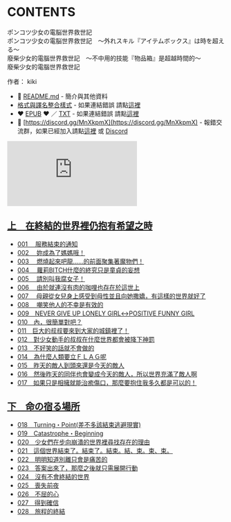 # CONTENTS

ポンコツ少女の電脳世界救世記  
ポンコツ少女の電脳世界救世記　～外れスキル『アイテムボックス』は時を超える～  
廢柴少女的電腦世界救世記　～不中用的技能『物品箱』是超越時間的～  
廢柴少女的電腦世界救世記  

作者： kiki  



- :closed_book: [README.md](README.md) - 簡介與其他資料
- [格式與譯名整合樣式](https://github.com/bluelovers/node-novel/blob/master/lib/locales/%E3%83%9D%E3%83%B3%E3%82%B3%E3%83%84%E5%B0%91%E5%A5%B3%E3%81%AE%E9%9B%BB%E8%84%B3%E4%B8%96%E7%95%8C%E6%95%91%E4%B8%96%E8%A8%98.ts) - 如果連結錯誤 請點[這裡](https://github.com/bluelovers/node-novel/blob/master/lib/locales/)
-  :heart: [EPUB](https://gitlab.com/demonovel/epub-txt/blob/master/girl/%E5%BB%A2%E6%9F%B4%E5%B0%91%E5%A5%B3%E7%9A%84%E9%9B%BB%E8%85%A6%E4%B8%96%E7%95%8C%E6%95%91%E4%B8%96%E8%A8%98%E3%80%80%EF%BD%9E%E4%B8%8D%E4%B8%AD%E7%94%A8%E7%9A%84%E6%8A%80%E8%83%BD%E3%80%8E%E7%89%A9%E5%93%81%E7%AE%B1%E3%80%8F%E6%98%AF%E8%B6%85%E8%B6%8A%E6%99%82%E9%96%93%E7%9A%84%EF%BD%9E.epub) :heart:  ／ [TXT](https://gitlab.com/demonovel/epub-txt/blob/master/girl/out/%E5%BB%A2%E6%9F%B4%E5%B0%91%E5%A5%B3%E7%9A%84%E9%9B%BB%E8%85%A6%E4%B8%96%E7%95%8C%E6%95%91%E4%B8%96%E8%A8%98%E3%80%80%EF%BD%9E%E4%B8%8D%E4%B8%AD%E7%94%A8%E7%9A%84%E6%8A%80%E8%83%BD.out.txt) - 如果連結錯誤 請點[這裡](https://gitlab.com/demonovel/epub-txt/blob/master/girl/)
- :mega: [https://discord.gg/MnXkpmX](https://discord.gg/MnXkpmX) - 報錯交流群，如果已經加入請點[這裡](https://discordapp.com/channels/467794087769014273/467794088285175809) 或 [Discord](https://discordapp.com/channels/@me)


![導航目錄](https://chart.apis.google.com/chart?cht=qr&chs=150x150&chl=https://gitlab.com/novel-group/txt-source/blob/master/girl/ポンコツ少女の電脳世界救世記/導航目錄.md "導航目錄")




## [上　在終結的世界裡仍抱有希望之時](00000_%E4%B8%8A%E3%80%80%E5%9C%A8%E7%B5%82%E7%B5%90%E7%9A%84%E4%B8%96%E7%95%8C%E8%A3%A1%E4%BB%8D%E6%8A%B1%E6%9C%89%E5%B8%8C%E6%9C%9B%E4%B9%8B%E6%99%82)

- [001 　服務結束的通知](00000_%E4%B8%8A%E3%80%80%E5%9C%A8%E7%B5%82%E7%B5%90%E7%9A%84%E4%B8%96%E7%95%8C%E8%A3%A1%E4%BB%8D%E6%8A%B1%E6%9C%89%E5%B8%8C%E6%9C%9B%E4%B9%8B%E6%99%82/00010_001%20%E3%80%80%E6%9C%8D%E5%8B%99%E7%B5%90%E6%9D%9F%E7%9A%84%E9%80%9A%E7%9F%A5.txt)
- [002 　妳成為了媽媽哦！](00000_%E4%B8%8A%E3%80%80%E5%9C%A8%E7%B5%82%E7%B5%90%E7%9A%84%E4%B8%96%E7%95%8C%E8%A3%A1%E4%BB%8D%E6%8A%B1%E6%9C%89%E5%B8%8C%E6%9C%9B%E4%B9%8B%E6%99%82/00020_002%20%E3%80%80%E5%A6%B3%E6%88%90%E7%82%BA%E4%BA%86%E5%AA%BD%E5%AA%BD%E5%93%A6%EF%BC%81.txt)
- [003 　燃燒起來吧龍……的前面聚集著魔物們！](00000_%E4%B8%8A%E3%80%80%E5%9C%A8%E7%B5%82%E7%B5%90%E7%9A%84%E4%B8%96%E7%95%8C%E8%A3%A1%E4%BB%8D%E6%8A%B1%E6%9C%89%E5%B8%8C%E6%9C%9B%E4%B9%8B%E6%99%82/00030_003%20%E3%80%80%E7%87%83%E7%87%92%E8%B5%B7%E4%BE%86%E5%90%A7%E9%BE%8D%E2%80%A6%E2%80%A6%E7%9A%84%E5%89%8D%E9%9D%A2%E8%81%9A%E9%9B%86%E8%91%97%E9%AD%94%E7%89%A9%E5%80%91%EF%BC%81.txt)
- [004 　蘿莉BITCH什麼的終究只是童貞的妄想](00000_%E4%B8%8A%E3%80%80%E5%9C%A8%E7%B5%82%E7%B5%90%E7%9A%84%E4%B8%96%E7%95%8C%E8%A3%A1%E4%BB%8D%E6%8A%B1%E6%9C%89%E5%B8%8C%E6%9C%9B%E4%B9%8B%E6%99%82/00040_004%20%E3%80%80%E8%98%BF%E8%8E%89BITCH%E4%BB%80%E9%BA%BC%E7%9A%84%E7%B5%82%E7%A9%B6%E5%8F%AA%E6%98%AF%E7%AB%A5%E8%B2%9E%E7%9A%84%E5%A6%84%E6%83%B3.txt)
- [005 　請別叫我腐女子！](00000_%E4%B8%8A%E3%80%80%E5%9C%A8%E7%B5%82%E7%B5%90%E7%9A%84%E4%B8%96%E7%95%8C%E8%A3%A1%E4%BB%8D%E6%8A%B1%E6%9C%89%E5%B8%8C%E6%9C%9B%E4%B9%8B%E6%99%82/00050_005%20%E3%80%80%E8%AB%8B%E5%88%A5%E5%8F%AB%E6%88%91%E8%85%90%E5%A5%B3%E5%AD%90%EF%BC%81.txt)
- [006 　由於就連沒有肉的咖哩也存在於這世上](00000_%E4%B8%8A%E3%80%80%E5%9C%A8%E7%B5%82%E7%B5%90%E7%9A%84%E4%B8%96%E7%95%8C%E8%A3%A1%E4%BB%8D%E6%8A%B1%E6%9C%89%E5%B8%8C%E6%9C%9B%E4%B9%8B%E6%99%82/00060_006%20%E3%80%80%E7%94%B1%E6%96%BC%E5%B0%B1%E9%80%A3%E6%B2%92%E6%9C%89%E8%82%89%E7%9A%84%E5%92%96%E5%93%A9%E4%B9%9F%E5%AD%98%E5%9C%A8%E6%96%BC%E9%80%99%E4%B8%96%E4%B8%8A.txt)
- [007 　母親從女兒身上感受到母性並且向她撒嬌，有這樣的世界就好了](00000_%E4%B8%8A%E3%80%80%E5%9C%A8%E7%B5%82%E7%B5%90%E7%9A%84%E4%B8%96%E7%95%8C%E8%A3%A1%E4%BB%8D%E6%8A%B1%E6%9C%89%E5%B8%8C%E6%9C%9B%E4%B9%8B%E6%99%82/00070_007%20%E3%80%80%E6%AF%8D%E8%A6%AA%E5%BE%9E%E5%A5%B3%E5%85%92%E8%BA%AB%E4%B8%8A%E6%84%9F%E5%8F%97%E5%88%B0%E6%AF%8D%E6%80%A7%E4%B8%A6%E4%B8%94%E5%90%91%E5%A5%B9%E6%92%92%E5%AC%8C%EF%BC%8C%E6%9C%89%E9%80%99%E6%A8%A3%E7%9A%84%E4%B8%96%E7%95%8C%E5%B0%B1%E5%A5%BD%E4%BA%86.txt)
- [008 　嘲笑他人的不幸是有效的](00000_%E4%B8%8A%E3%80%80%E5%9C%A8%E7%B5%82%E7%B5%90%E7%9A%84%E4%B8%96%E7%95%8C%E8%A3%A1%E4%BB%8D%E6%8A%B1%E6%9C%89%E5%B8%8C%E6%9C%9B%E4%B9%8B%E6%99%82/00080_008%20%E3%80%80%E5%98%B2%E7%AC%91%E4%BB%96%E4%BA%BA%E7%9A%84%E4%B8%8D%E5%B9%B8%E6%98%AF%E6%9C%89%E6%95%88%E7%9A%84.txt)
- [009　NEVER GIVE UP LONELY GIRL↔POSITIVE FUNNY GIRL](00000_%E4%B8%8A%E3%80%80%E5%9C%A8%E7%B5%82%E7%B5%90%E7%9A%84%E4%B8%96%E7%95%8C%E8%A3%A1%E4%BB%8D%E6%8A%B1%E6%9C%89%E5%B8%8C%E6%9C%9B%E4%B9%8B%E6%99%82/00090_009%E3%80%80NEVER%20GIVE%20UP%20LONELY%20GIRL%E2%86%94POSITIVE%20FUNNY%20GIRL.txt)
- [010　內，很簡單對吧？](00000_%E4%B8%8A%E3%80%80%E5%9C%A8%E7%B5%82%E7%B5%90%E7%9A%84%E4%B8%96%E7%95%8C%E8%A3%A1%E4%BB%8D%E6%8A%B1%E6%9C%89%E5%B8%8C%E6%9C%9B%E4%B9%8B%E6%99%82/00100_010%E3%80%80%E5%85%A7%EF%BC%8C%E5%BE%88%E7%B0%A1%E5%96%AE%E5%B0%8D%E5%90%A7%EF%BC%9F.txt)
- [011　巨大的叔叔要來到大家的城鎮裡了！](00000_%E4%B8%8A%E3%80%80%E5%9C%A8%E7%B5%82%E7%B5%90%E7%9A%84%E4%B8%96%E7%95%8C%E8%A3%A1%E4%BB%8D%E6%8A%B1%E6%9C%89%E5%B8%8C%E6%9C%9B%E4%B9%8B%E6%99%82/00110_011%E3%80%80%E5%B7%A8%E5%A4%A7%E7%9A%84%E5%8F%94%E5%8F%94%E8%A6%81%E4%BE%86%E5%88%B0%E5%A4%A7%E5%AE%B6%E7%9A%84%E5%9F%8E%E9%8E%AE%E8%A3%A1%E4%BA%86%EF%BC%81.txt)
- [012　對少女動手的叔叔在什麼世界都會被降下神罰](00000_%E4%B8%8A%E3%80%80%E5%9C%A8%E7%B5%82%E7%B5%90%E7%9A%84%E4%B8%96%E7%95%8C%E8%A3%A1%E4%BB%8D%E6%8A%B1%E6%9C%89%E5%B8%8C%E6%9C%9B%E4%B9%8B%E6%99%82/00120_012%E3%80%80%E5%B0%8D%E5%B0%91%E5%A5%B3%E5%8B%95%E6%89%8B%E7%9A%84%E5%8F%94%E5%8F%94%E5%9C%A8%E4%BB%80%E9%BA%BC%E4%B8%96%E7%95%8C%E9%83%BD%E6%9C%83%E8%A2%AB%E9%99%8D%E4%B8%8B%E7%A5%9E%E7%BD%B0.txt)
- [013　不好笑的話就不會做的](00000_%E4%B8%8A%E3%80%80%E5%9C%A8%E7%B5%82%E7%B5%90%E7%9A%84%E4%B8%96%E7%95%8C%E8%A3%A1%E4%BB%8D%E6%8A%B1%E6%9C%89%E5%B8%8C%E6%9C%9B%E4%B9%8B%E6%99%82/00130_013%E3%80%80%E4%B8%8D%E5%A5%BD%E7%AC%91%E7%9A%84%E8%A9%B1%E5%B0%B1%E4%B8%8D%E6%9C%83%E5%81%9A%E7%9A%84.txt)
- [014　為什麼人類要立ＦＬＡＧ呢](00000_%E4%B8%8A%E3%80%80%E5%9C%A8%E7%B5%82%E7%B5%90%E7%9A%84%E4%B8%96%E7%95%8C%E8%A3%A1%E4%BB%8D%E6%8A%B1%E6%9C%89%E5%B8%8C%E6%9C%9B%E4%B9%8B%E6%99%82/00140_014%E3%80%80%E7%82%BA%E4%BB%80%E9%BA%BC%E4%BA%BA%E9%A1%9E%E8%A6%81%E7%AB%8B%EF%BC%A6%EF%BC%AC%EF%BC%A1%EF%BC%A7%E5%91%A2.txt)
- [015　昨天的敵人到頭來還是今天的敵人](00000_%E4%B8%8A%E3%80%80%E5%9C%A8%E7%B5%82%E7%B5%90%E7%9A%84%E4%B8%96%E7%95%8C%E8%A3%A1%E4%BB%8D%E6%8A%B1%E6%9C%89%E5%B8%8C%E6%9C%9B%E4%B9%8B%E6%99%82/00150_015%E3%80%80%E6%98%A8%E5%A4%A9%E7%9A%84%E6%95%B5%E4%BA%BA%E5%88%B0%E9%A0%AD%E4%BE%86%E9%82%84%E6%98%AF%E4%BB%8A%E5%A4%A9%E7%9A%84%E6%95%B5%E4%BA%BA.txt)
- [016　然後昨天的同伴也會變成今天的敵人，所以世界充滿了敵人啊](00000_%E4%B8%8A%E3%80%80%E5%9C%A8%E7%B5%82%E7%B5%90%E7%9A%84%E4%B8%96%E7%95%8C%E8%A3%A1%E4%BB%8D%E6%8A%B1%E6%9C%89%E5%B8%8C%E6%9C%9B%E4%B9%8B%E6%99%82/00160_016%E3%80%80%E7%84%B6%E5%BE%8C%E6%98%A8%E5%A4%A9%E7%9A%84%E5%90%8C%E4%BC%B4%E4%B9%9F%E6%9C%83%E8%AE%8A%E6%88%90%E4%BB%8A%E5%A4%A9%E7%9A%84%E6%95%B5%E4%BA%BA%EF%BC%8C%E6%89%80%E4%BB%A5%E4%B8%96%E7%95%8C%E5%85%85%E6%BB%BF%E4%BA%86%E6%95%B5%E4%BA%BA%E5%95%8A.txt)
- [017　如果只是相擁就能治癒傷口，那麼要抱住我多久都是可以的！](00000_%E4%B8%8A%E3%80%80%E5%9C%A8%E7%B5%82%E7%B5%90%E7%9A%84%E4%B8%96%E7%95%8C%E8%A3%A1%E4%BB%8D%E6%8A%B1%E6%9C%89%E5%B8%8C%E6%9C%9B%E4%B9%8B%E6%99%82/00170_017%E3%80%80%E5%A6%82%E6%9E%9C%E5%8F%AA%E6%98%AF%E7%9B%B8%E6%93%81%E5%B0%B1%E8%83%BD%E6%B2%BB%E7%99%92%E5%82%B7%E5%8F%A3%EF%BC%8C%E9%82%A3%E9%BA%BC%E8%A6%81%E6%8A%B1%E4%BD%8F%E6%88%91%E5%A4%9A%E4%B9%85%E9%83%BD%E6%98%AF%E5%8F%AF%E4%BB%A5%E7%9A%84%EF%BC%81.txt)


## [下　命の宿る場所](00010_%E4%B8%8B%E3%80%80%E5%91%BD%E3%81%AE%E5%AE%BF%E3%82%8B%E5%A0%B4%E6%89%80)

- [018　Turning・Point(差不多該結束逃避現實)](00010_%E4%B8%8B%E3%80%80%E5%91%BD%E3%81%AE%E5%AE%BF%E3%82%8B%E5%A0%B4%E6%89%80/00190_018%E3%80%80Turning%E3%83%BBPoint(%E5%B7%AE%E4%B8%8D%E5%A4%9A%E8%A9%B2%E7%B5%90%E6%9D%9F%E9%80%83%E9%81%BF%E7%8F%BE%E5%AF%A6).txt)
- [019　Catastrophe・Beginning](00010_%E4%B8%8B%E3%80%80%E5%91%BD%E3%81%AE%E5%AE%BF%E3%82%8B%E5%A0%B4%E6%89%80/00200_019%E3%80%80Catastrophe%E3%83%BBBeginning.txt)
- [020　少女們在步向崩潰的世界裡尋找存在的理由](00010_%E4%B8%8B%E3%80%80%E5%91%BD%E3%81%AE%E5%AE%BF%E3%82%8B%E5%A0%B4%E6%89%80/00210_020%E3%80%80%E5%B0%91%E5%A5%B3%E5%80%91%E5%9C%A8%E6%AD%A5%E5%90%91%E5%B4%A9%E6%BD%B0%E7%9A%84%E4%B8%96%E7%95%8C%E8%A3%A1%E5%B0%8B%E6%89%BE%E5%AD%98%E5%9C%A8%E7%9A%84%E7%90%86%E7%94%B1.txt)
- [021　這個世界結束了。結束了。結束。結、束。束、束。](00010_%E4%B8%8B%E3%80%80%E5%91%BD%E3%81%AE%E5%AE%BF%E3%82%8B%E5%A0%B4%E6%89%80/00220_021%E3%80%80%E9%80%99%E5%80%8B%E4%B8%96%E7%95%8C%E7%B5%90%E6%9D%9F%E4%BA%86%E3%80%82%E7%B5%90%E6%9D%9F%E4%BA%86%E3%80%82%E7%B5%90%E6%9D%9F%E3%80%82%E7%B5%90%E3%80%81%E6%9D%9F%E3%80%82%E6%9D%9F%E3%80%81%E6%9D%9F%E3%80%82.txt)
- [022　明明知道別離只會是痛苦的](00010_%E4%B8%8B%E3%80%80%E5%91%BD%E3%81%AE%E5%AE%BF%E3%82%8B%E5%A0%B4%E6%89%80/00230_022%E3%80%80%E6%98%8E%E6%98%8E%E7%9F%A5%E9%81%93%E5%88%A5%E9%9B%A2%E5%8F%AA%E6%9C%83%E6%98%AF%E7%97%9B%E8%8B%A6%E7%9A%84.txt)
- [023　答案出來了，那麼之後就只需展開行動](00010_%E4%B8%8B%E3%80%80%E5%91%BD%E3%81%AE%E5%AE%BF%E3%82%8B%E5%A0%B4%E6%89%80/00240_023%E3%80%80%E7%AD%94%E6%A1%88%E5%87%BA%E4%BE%86%E4%BA%86%EF%BC%8C%E9%82%A3%E9%BA%BC%E4%B9%8B%E5%BE%8C%E5%B0%B1%E5%8F%AA%E9%9C%80%E5%B1%95%E9%96%8B%E8%A1%8C%E5%8B%95.txt)
- [024　沒有不會終結的世界](00010_%E4%B8%8B%E3%80%80%E5%91%BD%E3%81%AE%E5%AE%BF%E3%82%8B%E5%A0%B4%E6%89%80/00250_024%E3%80%80%E6%B2%92%E6%9C%89%E4%B8%8D%E6%9C%83%E7%B5%82%E7%B5%90%E7%9A%84%E4%B8%96%E7%95%8C.txt)
- [025　喪失前夜](00010_%E4%B8%8B%E3%80%80%E5%91%BD%E3%81%AE%E5%AE%BF%E3%82%8B%E5%A0%B4%E6%89%80/00260_025%E3%80%80%E5%96%AA%E5%A4%B1%E5%89%8D%E5%A4%9C.txt)
- [026　不屈的心](00010_%E4%B8%8B%E3%80%80%E5%91%BD%E3%81%AE%E5%AE%BF%E3%82%8B%E5%A0%B4%E6%89%80/00270_026%E3%80%80%E4%B8%8D%E5%B1%88%E7%9A%84%E5%BF%83.txt)
- [027　得到確信](00010_%E4%B8%8B%E3%80%80%E5%91%BD%E3%81%AE%E5%AE%BF%E3%82%8B%E5%A0%B4%E6%89%80/00280_027%E3%80%80%E5%BE%97%E5%88%B0%E7%A2%BA%E4%BF%A1.txt)
- [028　旅程的終結](00010_%E4%B8%8B%E3%80%80%E5%91%BD%E3%81%AE%E5%AE%BF%E3%82%8B%E5%A0%B4%E6%89%80/00290_028%E3%80%80%E6%97%85%E7%A8%8B%E7%9A%84%E7%B5%82%E7%B5%90.txt)

